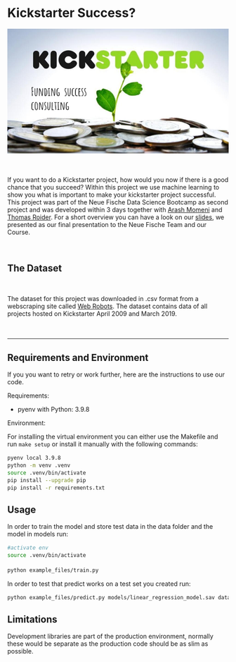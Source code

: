 # Kickstarter Success?

![](images/Kickstarter_pic.jpg)
<br>
<br>
<br>


If you want to do a Kickstarter project, how would you now if there is a good chance that you succeed? Within this project we use machine learning to show you what is important to make your kickstarter project successful. This project was part of the Neue Fische Data Science Bootcamp as second project and was developed within 3 days together with [Arash Momeni](.....) and [Thomas Roider](....).
For a short overview you can have a look on our [slides](...), we presented as our final presentation to the Neue Fische Team and our Course.

<br>

## __The Dataset__
<br>

The dataset for this project was downloaded in .csv format from a webscraping site called [Web Robots](https://webrobots.io/kickstarter-datasets/). The dataset contains data of all projects hosted on Kickstarter April 2009 and March 2019.
<br>
<br>
<br>

---

## Requirements and Environment

If you you want to retry or work further, here are the instructions to use our code.

Requirements:
- pyenv with Python: 3.9.8

Environment: 

For installing the virtual environment you can either use the Makefile and run `make setup` or install it manually with the following commands: 

```Bash
pyenv local 3.9.8
python -m venv .venv
source .venv/bin/activate
pip install --upgrade pip
pip install -r requirements.txt
```

## Usage

In order to train the model and store test data in the data folder and the model in models run:

```bash
#activate env
source .venv/bin/activate

python example_files/train.py  
```

In order to test that predict works on a test set you created run:

```bash
python example_files/predict.py models/linear_regression_model.sav data/X_test.csv data/y_test.csv
```

## Limitations

Development libraries are part of the production environment, normally these would be separate as the production code should be as slim as possible.
